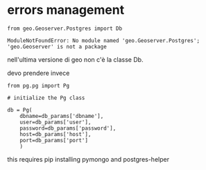 # errors management

    from geo.Geoserver.Postgres import Db

    ModuleNotFoundError: No module named 'geo.Geoserver.Postgres'; 'geo.Geoserver' is not a package

nell'ultima versione di geo non c'è la classe Db.

devo prendere invece


    from pg.pg import Pg

    # initialize the Pg class

    db = Pg(
        dbname=db_params['dbname'], 
        user=db_params['user'], 
        password=db_params['password'], 
        host=db_params['host'], 
        port=db_params['port']
        )

this requires pip installing pymongo and postgres-helper
